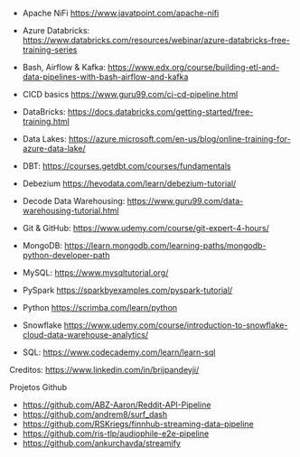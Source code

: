 * Apache NiFi
https://www.javatpoint.com/apache-nifi

* Azure Databricks:
https://www.databricks.com/resources/webinar/azure-databricks-free-training-series

* Bash, Airflow & Kafka:
 https://www.edx.org/course/building-etl-and-data-pipelines-with-bash-airflow-and-kafka
 
 * CICD basics
https://www.guru99.com/ci-cd-pipeline.html

* DataBricks:
https://docs.databricks.com/getting-started/free-training.html

* Data Lakes: 
https://azure.microsoft.com/en-us/blog/online-training-for-azure-data-lake/

* DBT:
https://courses.getdbt.com/courses/fundamentals

* Debezium
https://hevodata.com/learn/debezium-tutorial/

* Decode Data Warehousing:
https://www.guru99.com/data-warehousing-tutorial.html

* Git & GitHub:
https://www.udemy.com/course/git-expert-4-hours/

* MongoDB: 
https://learn.mongodb.com/learning-paths/mongodb-python-developer-path

* MySQL: 
https://www.mysqltutorial.org/

* PySpark
https://sparkbyexamples.com/pyspark-tutorial/

* Python
https://scrimba.com/learn/python

* Snowflake
https://www.udemy.com/course/introduction-to-snowflake-cloud-data-warehouse-analytics/

* SQL: 
https://www.codecademy.com/learn/learn-sql

Creditos: https://www.linkedin.com/in/brijpandeyji/

Projetos Github
* https://github.com/ABZ-Aaron/Reddit-API-Pipeline
* https://github.com/andrem8/surf_dash
* https://github.com/RSKriegs/finnhub-streaming-data-pipeline
* https://github.com/ris-tlp/audiophile-e2e-pipeline
* https://github.com/ankurchavda/streamify



